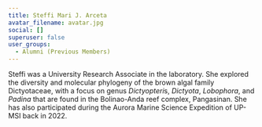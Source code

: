 ```yaml
---
title: Steffi Mari J. Arceta
avatar_filename: avatar.jpg
social: []
superuser: false
user_groups:
  - Alumni (Previous Members)
---
```

Steffi was a University Research Associate in the laboratory. She explored the diversity and molecular phylogeny of the brown algal family Dictyotaceae, with a focus on genus *Dictyopteri*s, *Dictyota*, *Lobophora*, and *Padina* that are found in the Bolinao-Anda reef complex, Pangasinan. She has also participated during the Aurora Marine Science Expedition of UP-MSI back in 2022.